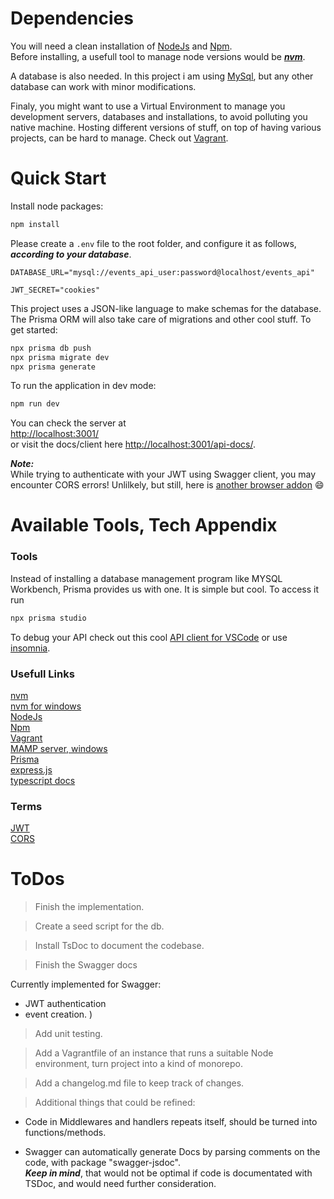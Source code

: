# Dependencies

You will need a clean installation of [NodeJs](https://nodejs.org/en)
 and [Npm](https://www.npmjs.com/).\
 Before installing, a usefull tool to manage node versions would be ***[nvm](https://github.com/nvm-sh/nvm)***. 

 A database is also needed. In this project i am using [MySql](https://www.mysql.com/), but any other database can work with minor modifications.
 
 Finaly, you might want to use a Virtual Environment to manage you development servers, databases and installations, to avoid polluting you native machine. Hosting different versions of stuff, on top of having various projects, can be hard to manage. Check out [Vagrant](https://www.vagrantup.com/).

# Quick Start

Install node packages:
```bash
npm install
```
Please create a ```.env``` file to the root folder, and configure it as follows, ***according to your database***.
```
DATABASE_URL="mysql://events_api_user:password@localhost/events_api"

JWT_SECRET="cookies"
```

This project uses a JSON-like language to make schemas for the database. The Prisma ORM will also take care of migrations and other cool stuff. To get started:
```bash
npx prisma db push
npx prisma migrate dev
npx prisma generate
```

To run the application in dev mode:
```bash
npm run dev
```

You can check the server at\
[http://localhost:3001/](http://localhost:3001/)\
or visit the docs/client here [http://localhost:3001/api-docs/](http://localhost:3001/api-docs/).

***Note:***\
While trying to authenticate with your JWT using Swagger client, you may encounter CORS errors! Unlilkely, but still, here is [another browser addon](https://chrome.google.com/webstore/detail/allow-cors-access-control/lhobafahddgcelffkeicbaginigeejlf/related) 😄

# Available Tools, Tech Appendix

### Tools
Instead of installing a database management program like MYSQL Workbench, Prisma provides us with one. It is simple but cool. To access it run
```bash
npx prisma studio
```
To debug your API check out this cool [API client for VSCode](https://www.thunderclient.com/) or use [insomnia](https://insomnia.rest/).

### Usefull Links

[nvm](https://github.com/nvm-sh/nvm)\
[nvm for windows](https://github.com/coreybutler/nvm-windows)\
[NodeJs](https://nodejs.org/en)\
[Npm](https://www.npmjs.com/)\
[Vagrant](https://www.vagrantup.com/)\
[MAMP server, windows](https://www.mamp.info/en/windows/)\
[Prisma](https://www.prisma.io/)\
[express.js](https://expressjs.com/)\
[typescript docs](https://www.typescriptlang.org/docs/)

### Terms

[JWT](https://en.wikipedia.org/wiki/JSON_Web_Token)\
[CORS](https://developer.mozilla.org/en-US/docs/Web/HTTP/CORS)

# ToDos

>Finish the implementation.

>Create a seed script for the db.

>Install TsDoc to document the codebase.

>Finish the Swagger docs 

Currently implemented for Swagger: 
- JWT authentication
- event creation. )

>Add unit testing.

>Add a Vagrantfile of an instance that runs a suitable Node environment, turn project into a kind of monorepo.

>Add a changelog.md file to keep track of changes.

> Additional things that could be refined:

- Code in Middlewares and handlers repeats itself, should be turned into functions/methods.

- Swagger can automatically generate Docs by parsing comments on the code, with package "swagger-jsdoc".\
***Keep in mind***, that would not be optimal if code is documentated with TSDoc,
and would need further consideration.

 